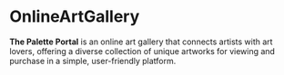 # OnlineArtGallery
**The Palette Portal** is an online art gallery that connects artists with art lovers, offering a diverse collection of unique artworks for viewing and purchase in a simple, user-friendly platform.

